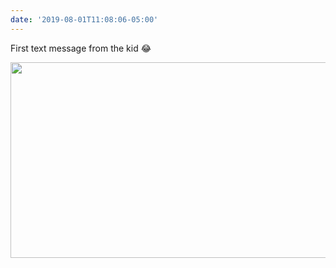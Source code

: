 ```yaml
---
date: '2019-08-01T11:08:06-05:00'
---
```

First text message from the kid 😂

<img src="uploads/2019/2b24778456.jpg" width="600" height="313" alt="" />
